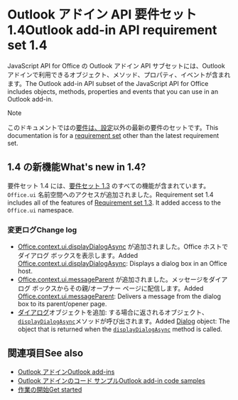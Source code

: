 # <a name="outlook-add-in-api-requirement-set-14"></a><span data-ttu-id="a0bbf-101">Outlook アドイン API 要件セット 1.4</span><span class="sxs-lookup"><span data-stu-id="a0bbf-101">Outlook add-in API requirement set 1.4</span></span>

<span data-ttu-id="a0bbf-102">JavaScript API for Office の Outlook アドイン API サブセットには、Outlook アドインで利用できるオブジェクト、メソッド、プロパティ、イベントが含まれます。</span><span class="sxs-lookup"><span data-stu-id="a0bbf-102">The Outlook add-in API subset of the JavaScript API for Office includes objects, methods, properties and events that you can use in an Outlook add-in.</span></span>

> [!NOTE]
> <span data-ttu-id="a0bbf-103">このドキュメントではの[要件は、設定](/javascript/office/requirement-sets/outlook-api-requirement-sets)以外の最新の要件のセットです。</span><span class="sxs-lookup"><span data-stu-id="a0bbf-103">This documentation is for a [requirement set](/javascript/office/requirement-sets/outlook-api-requirement-sets) other than the latest requirement set.</span></span>

## <a name="whats-new-in-14"></a><span data-ttu-id="a0bbf-104">1.4 の新機能</span><span class="sxs-lookup"><span data-stu-id="a0bbf-104">What's new in 1.4?</span></span>

<span data-ttu-id="a0bbf-p101">要件セット 1.4 には、[要件セット 1.3](../requirement-set-1.3/outlook-requirement-set-1.3.md) のすべての機能が含まれています。`Office.ui` 名前空間へのアクセスが追加されました。</span><span class="sxs-lookup"><span data-stu-id="a0bbf-p101">Requirement set 1.4 includes all of the features of [Requirement set 1.3](../requirement-set-1.3/outlook-requirement-set-1.3.md). It added access to the `Office.ui` namespace.</span></span>

### <a name="change-log"></a><span data-ttu-id="a0bbf-107">変更ログ</span><span class="sxs-lookup"><span data-stu-id="a0bbf-107">Change log</span></span>

- <span data-ttu-id="a0bbf-108">[Office.context.ui.displayDialogAsync](/javascript/api/office/office.ui#displaydialogasync-startaddress--options--callback-) が追加されました。Office ホストでダイアログ ボックスを表示します。</span><span class="sxs-lookup"><span data-stu-id="a0bbf-108">Added [Office.context.ui.displayDialogAsync](/javascript/api/office/office.ui#displaydialogasync-startaddress--options--callback-): Displays a dialog box in an Office host.</span></span>
- <span data-ttu-id="a0bbf-109">[Office.context.ui.messageParent](/javascript/api/office/office.ui#messageparent-messageobject-) が追加されました。メッセージをダイアログ ボックスからその親/オープナー ページに配信します。</span><span class="sxs-lookup"><span data-stu-id="a0bbf-109">Added [Office.context.ui.messageParent](/javascript/api/office/office.ui#messageparent-messageobject-): Delivers a message from the dialog box to its parent/opener page.</span></span>
- <span data-ttu-id="a0bbf-110">[ダイアログ](/javascript/api/office/office.dialog)オブジェクトを追加: する場合に返されるオブジェクト、[`displayDialogAsync`](/javascript/api/office/office.ui#displaydialogasync-startaddress--options--callback-)メソッドが呼び出されます。</span><span class="sxs-lookup"><span data-stu-id="a0bbf-110">Added [Dialog](/javascript/api/office/office.dialog) object: The object that is returned when the [`displayDialogAsync`](/javascript/api/office/office.ui#displaydialogasync-startaddress--options--callback-) method is called.</span></span>

## <a name="see-also"></a><span data-ttu-id="a0bbf-111">関連項目</span><span class="sxs-lookup"><span data-stu-id="a0bbf-111">See also</span></span>

- [<span data-ttu-id="a0bbf-112">Outlook アドイン</span><span class="sxs-lookup"><span data-stu-id="a0bbf-112">Outlook add-ins</span></span>](https://docs.microsoft.com/outlook/add-ins/)
- [<span data-ttu-id="a0bbf-113">Outlook アドインのコード サンプル</span><span class="sxs-lookup"><span data-stu-id="a0bbf-113">Outlook add-in code samples</span></span>](https://developer.microsoft.com/outlook/gallery/?filterBy=Outlook,Samples,Add-ins)
- [<span data-ttu-id="a0bbf-114">作業の開始</span><span class="sxs-lookup"><span data-stu-id="a0bbf-114">Get started</span></span>](https://docs.microsoft.com/outlook/add-ins/quick-start)